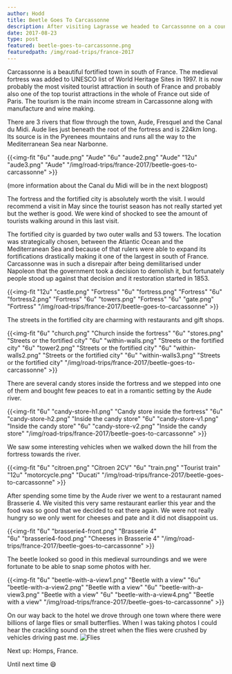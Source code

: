 ```yaml
---
author: Hodd
title: Beetle Goes To Carcassonne
description: After visiting Lagrasse we headed to Carcassonne on a country road named D3.
date: 2017-08-23
type: post
featured: beetle-goes-to-carcassonne.png
featuredpath: /img/road-trips/france-2017
---
```


Carcassonne is a beautiful fortified town in south of France. The medieval fortress was added to UNESCO list of World Heritage Sites in 1997. It is now probably the most visited tourist attraction in south of France and probably also one of the top tourist attractions in the whole of France out side of Paris. The tourism is the main income stream in Carcassonne along with manufacture and wine making.

There are 3 rivers that flow through the town, Aude, Fresquel and the Canal du Midi. Aude lies just beneath the root of the fortress and is 224km long. Its source is in the Pyrenees mountains and runs all the way to the Mediterranean Sea near Narbonne.

{{<img-fit
  "6u" "aude.png" "Aude"
  "6u" "aude2.png" "Aude"
  "12u" "aude3.png" "Aude"
  "/img/road-trips/france-2017/beetle-goes-to-carcassonne" >}}

(more information about the Canal du Midi will be in the next blogpost)

The fortress and the fortified city is absolutely worth the visit. I would recommend a visit in May since the tourist season has not really started yet but the wether is good. We were kind of shocked to see the amount of tourists walking around in this last visit.

The fortified city is guarded by two outer walls and 53 towers. The location was strategically chosen, between the Atlantic Ocean and the Mediterranean Sea and because of that rulers were able to expand its fortifications drastically making it one of the largest in south of France. Carcassonne was in such a disrepair after being demilitarised under Napoleon that the government took a decision to demolish it, but fortunately people stood up against that decision and it restoration started in 1853.

{{<img-fit
  "12u" "castle.png" "Fortress"
  "6u" "fortress.png" "Fortress"
  "6u" "fortress2.png" "Fortress"
  "6u" "towers.png" "Fortress"
  "6u" "gate.png" "Fortress"
  "/img/road-trips/france-2017/beetle-goes-to-carcassonne" >}}

The streets in the fortified city are charming with restaurants and gift shops.

{{<img-fit
  "6u" "church.png" "Church inside the fortress"
  "6u" "stores.png" "Streets or the fortified city"
  "6u" "within-walls.png" "Streets or the fortified city"
  "6u" "tower2.png" "Streets or the fortified city"
  "6u" "within-walls2.png" "Streets or the fortified city"
  "6u" "within-walls3.png" "Streets or the fortified city"
  "/img/road-trips/france-2017/beetle-goes-to-carcassonne" >}}

There are several candy stores inside the fortress and we stepped into one of them and bought few peaces to eat in a romantic setting by the Aude river.

{{<img-fit
  "6u" "candy-store-h1.png" "Candy store inside the fortress"
  "6u" "candy-store-h2.png" "Inside the candy store"
  "6u" "candy-store-v1.png" "Inside the candy store"
  "6u" "candy-store-v2.png" "Inside the candy store"
  "/img/road-trips/france-2017/beetle-goes-to-carcassonne" >}}

We saw some interesting vehicles when we walked down the hill from the fortress towards the river.

{{<img-fit
  "6u" "citroen.png" "Citroen 2CV"
  "6u" "train.png" "Tourist train"
  "12u" "motorcycle.png" "Ducati"
  "/img/road-trips/france-2017/beetle-goes-to-carcassonne" >}}

After spending some time by the Aude river we went to a restaurant named Brasserie 4. We visited this very same restaurant earlier this year and the food was so good that we decided to eat there again. We were not really hungry so we only went for cheeses and pate and it did not disappoint us.

{{<img-fit
  "6u" "brasserie4-front.png" "Brasserie 4"  
  "6u" "brasserie4-food.png" "Cheeses in Brasserie 4"
  "/img/road-trips/france-2017/beetle-goes-to-carcassonne" >}}

The beetle looked so good in this medieval surroundings and we were fortunate to be able to snap some photos with her.

{{<img-fit
  "6u" "beetle-with-a-view1.png" "Beetle with a view"
  "6u" "beetle-with-a-view2.png" "Beetle with a view"
  "6u" "beetle-with-a-view3.png" "Beetle with a view"
  "6u" "beetle-with-a-view4.png" "Beetle with a view"
  "/img/road-trips/france-2017/beetle-goes-to-carcassonne" >}}

On our way back to the hotel we drove through one town where there were billions of large flies or small butterflies. When I was taking photos I could hear the crackling sound on the street when the flies were crushed by vehicles driving past me.
![Flies](/img/road-trips/france-2017/beetle-goes-to-carcassonne/flies.png "")

Next up: Homps, France.

Until next time :smile:
